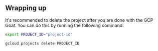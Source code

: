 ## Wrapping up


It's recommended to delete the project after you are done with the GCP Goat. You can do this by running the following command: 


```bash
export PROJECT_ID="project-id"
```



```bash
gcloud projects delete PROJECT_ID
```
